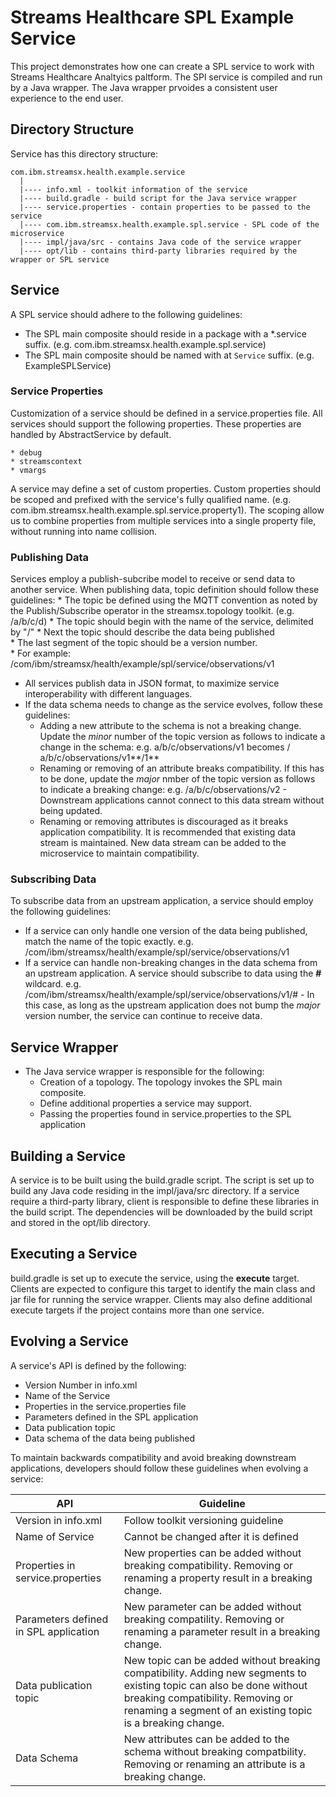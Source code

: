 # Streams Healthcare SPL Example Service

This project demonstrates how one can create a SPL service to work with Streams Healthcare Analtyics paltform.  The SPl service is compiled and run by a Java wrapper.  The Java wrapper prvoides a consistent user experience to the end user.

## Directory Structure

Service has this directory structure:

```
com.ibm.streamsx.health.example.service
  |
  |---- info.xml - toolkit information of the service
  |---- build.gradle - build script for the Java service wrapper
  |---- service.properties - contain properties to be passed to the service
  |---- com.ibm.streamsx.health.example.spl.service - SPL code of the microservice
  |---- impl/java/src - contains Java code of the service wrapper
  |---- opt/lib - contains third-party libraries required by the wrapper or SPL service
```

## Service

A SPL service should adhere to the following guidelines:

* The SPL main composite should reside in a package with a *.service suffix. (e.g. com.ibm.streamsx.health.example.spl.service)
* The SPL main composite should be named with at `Service` suffix. (e.g. ExampleSPLService)

### Service Properties

Customization of a service should be defined in a service.properties file.  All services should support the following properties.  These properties are handled by AbstractService by default.

    * debug
    * streamscontext
    * vmargs

A service may define a set of custom properties.  Custom properties should be scoped and prefixed with the service's fully qualified name.  (e.g.  com.ibm.streamsx.health.example.spl.service.property1).   The scoping allow us to combine properties from multiple services into a single property file, without running into name collision.    

### Publishing Data

Services employ a publish-subcribe model to receive or send data to another service.  When publishing data, topic definition should follow these guidelines:
    * The topic be defined using the MQTT convention as noted by the Publish/Subscribe operator in the streamsx.topology toolkit. (e.g. /a/b/c/d)
    * The topic should begin with the name of the service, delimited by "/"
    * Next the topic should describe the data being published  
    * The last segment of the topic should be a version number.  
    * For example: /com/ibm/streamsx/health/example/spl/service/observations/v1
 * All services publish data in JSON format, to maximize service interoperability with different languages.  
 * If the data schema needs to change as the service evolves, follow these guidelines:
    * Adding a new attribute to the schema is not a breaking change.  Update the *minor* number of the topic version as follows to indicate a change in the schema:  e.g. a/b/c/observations/v1 becomes / a/b/c/observations/v1**/1**
    * Renaming or removing of an attribute breaks compatibility.  If this has to be done, update the *major* nmber of the topic version as follows to indicate a breaking change:  e.g. /a/b/c/observations/v2 - Downstream applications cannot connect to this data stream without being updated.  
    * Renaming or removing attributes is discouraged as it breaks application compatibility.  It is recommended that existing data stream is maintained.  New data stream can be added to the microservice to maintain compatibility.
 
### Subscribing Data

To subscribe data from an upstream application, a service should employ the following guidelines:

* If a service can only handle one version of the data being published, match the name of the topic exactly.  e.g. /com/ibm/streamsx/health/example/spl/service/observations/v1
* If a service can handle non-breaking changes in the data schema from an upstream application.  A service should subscribe to data using the **#** wildcard.  e.g. /com/ibm/streamsx/health/example/spl/service/observations/v1/# - In this case, as long as the upstream application does not bump the *major* version number, the service can continue to receive data.
    
## Service Wrapper   

* The Java service wrapper is responsible for the following:
    * Creation of a topology.  The topology invokes the SPL main composite.
    * Define additional properties a service may support.
    * Passing the properties found in service.properties to the SPL application
        
## Building a Service

A service is to be built using the build.gradle script.  The script is set up to build any Java code residing in the impl/java/src directory.
If a service require a third-party library, client is responsible to define these libraries in the build script.  The dependencies will be downloaded
by the build script and  stored in the opt/lib directory.  

## Executing a Service

build.gradle is set up to execute the service, using the **execute** target.  
Clients are expected to configure this target to identify the main class and jar file for running the service wrapper.
Clients may also define additional execute targets if the project contains more than one service.

## Evolving a Service

A service's API is defined by the following:

* Version Number in info.xml
* Name of the Service
* Properties in the service.properties file
* Parameters defined in the SPL application
* Data publication topic
* Data schema of the data being published

To maintain backwards compatibility and avoid breaking downstream applications, developers should follow these guidelines when evolving a service:

|API     |Guideline |
|--------|----------|
|Version in info.xml | Follow toolkit versioning guideline |
|Name of Service | Cannot be changed after it is defined |
|Properties in service.properties | New properties can be added without breaking compatibility.  Removing or renaming a property result in a breaking change. |
|Parameters defined in SPL application | New parameter can be added without breaking compatility.  Removing or renaming a parameter result in a breaking change.|
|Data publication topic | New topic can be added without breaking compatibility.  Adding new segments to existing topic can also be done without breaking compatibility.  Removing or renaming a segment of an existing topic is a breaking change.|
|Data Schema | New attributes can be added to the schema without breaking compatbility.  Removing or renaming an attribute is a breaking change.|
